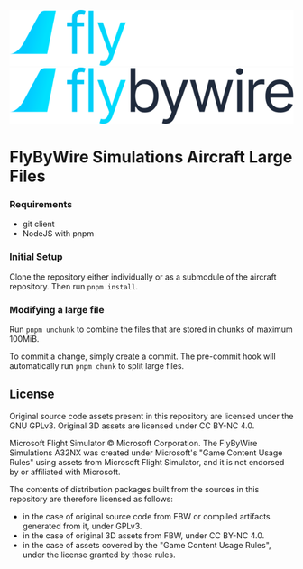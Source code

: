 ![FlyByWire Simulations](https://raw.githubusercontent.com/flybywiresim/branding/refs/heads/master/tails-with-text/FBW-Color-Light.svg#gh-dark-mode-only)
![FlyByWire Simulations](https://raw.githubusercontent.com/flybywiresim/branding/refs/heads/master/tails-with-text/FBW-Color-Dark.svg#gh-light-mode-only)

# FlyByWire Simulations Aircraft Large Files

### Requirements

- git client
- NodeJS with pnpm

### Initial Setup

Clone the repository either individually or as a submodule of the aircraft repository. Then run `pnpm install`.

### Modifying a large file

Run `pnpm unchunk` to combine the files that are stored in chunks of maximum 100MiB.

To commit a change, simply create a commit. The pre-commit hook will automatically run `pnpm chunk` to split large files.

## License

Original source code assets present in this repository are licensed under the GNU GPLv3.
Original 3D assets are licensed under CC BY-NC 4.0.

Microsoft Flight Simulator © Microsoft Corporation. The FlyByWire Simulations A32NX was created under Microsoft's "Game Content Usage Rules" using assets from Microsoft Flight Simulator, and it is not endorsed by or affiliated with Microsoft.

The contents of distribution packages built from the sources in this repository are therefore licensed as follows:

- in the case of original source code from FBW or compiled artifacts generated from it, under GPLv3.
- in the case of original 3D assets from FBW, under CC BY-NC 4.0.
- in the case of assets covered by the "Game Content Usage Rules", under the license granted by those rules.
